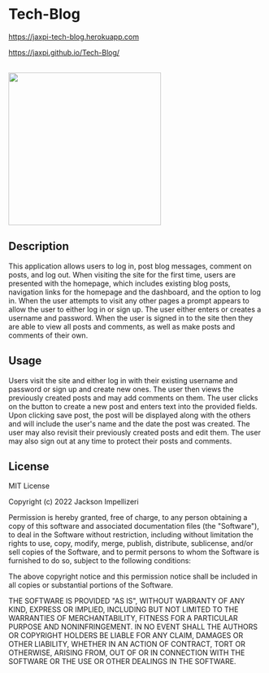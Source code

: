 # Tech-Blog

https://jaxpi-tech-blog.herokuapp.com

https://jaxpi.github.io/Tech-Blog/

<br><img src="assets/images/mainscreenshot.jpg" style="width:300px; height auto;">

## Description

This application allows users to log in, post blog messages, comment on posts, and log out. When visiting the site for the first time, users are presented with the homepage, which includes existing blog posts, navigation links for the homepage and the dashboard, and the option to log in.
When the user attempts to visit any other pages a prompt appears to allow the user to either log in or sign up. The user either enters or creates a username and password.
When the user is signed in to the site then they are able to view all posts and comments, as well as make posts and comments of their own.

## Usage

Users visit the site and either log in with their existing username and password or sign up and create new ones. The user then views the previously created posts and may add comments on them. The user clicks on the button to create a new post and enters text into the provided fields. Upon clicking save post, the post will be displayed along with the others and will include the user's name and the date the post was created. The user may also revisit their previously created posts and edit them. The user may also sign out at any time to protect their posts and comments.

## License

MIT License

Copyright (c) 2022 Jackson Impellizeri

Permission is hereby granted, free of charge, to any person obtaining a copy
of this software and associated documentation files (the "Software"), to deal
in the Software without restriction, including without limitation the rights
to use, copy, modify, merge, publish, distribute, sublicense, and/or sell
copies of the Software, and to permit persons to whom the Software is
furnished to do so, subject to the following conditions:

The above copyright notice and this permission notice shall be included in all
copies or substantial portions of the Software.

THE SOFTWARE IS PROVIDED "AS IS", WITHOUT WARRANTY OF ANY KIND, EXPRESS OR
IMPLIED, INCLUDING BUT NOT LIMITED TO THE WARRANTIES OF MERCHANTABILITY,
FITNESS FOR A PARTICULAR PURPOSE AND NONINFRINGEMENT. IN NO EVENT SHALL THE
AUTHORS OR COPYRIGHT HOLDERS BE LIABLE FOR ANY CLAIM, DAMAGES OR OTHER
LIABILITY, WHETHER IN AN ACTION OF CONTRACT, TORT OR OTHERWISE, ARISING FROM,
OUT OF OR IN CONNECTION WITH THE SOFTWARE OR THE USE OR OTHER DEALINGS IN THE
SOFTWARE.
